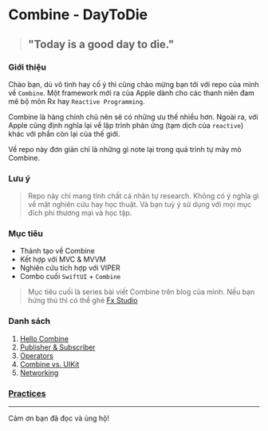 # Combine - DayToDie

> ## "Today is a good day to die."

### Giới thiệu

Chào bạn, dù vô tình hay cố ý thì cũng chào mừng bạn tới với repo của mình về `Combine`. Một framework mới ra của Apple dành cho các thanh niên đam mê bộ môn Rx hay `Reactive Programming`.

Combine là hàng chính chủ nên sẽ có những ưu thế nhiều hơn. Ngoài ra, với Apple cũng định nghĩa lại về lập trình phản ứng (tạm dịch của `reactive`) khác với phần còn lại của thế giới.

Về repo này đơn giản chỉ là những gì note lại trong quá trình tự mày mò Combine.

### Lưu ý

> Repo này chỉ mang tính chất cá nhân tự research. Không có ý nghĩa gì về mặt nghiên cứu hay học thuật. Và bạn tuỳ ý sử dụng với mọi mục đích phi thương mại và học tập.

### Mục tiêu

- Thành tạo về Combine
- Kết hợp với MVC & MVVM
- Nghiên cứu tích hợp với VIPER
- Combo cuối `SwiftUI` + `Combine`

> Mục tiêu cuối là series bài viết Combine trên blog của mình. Nếu bạn hứng thú thì có thể ghé [Fx Studio](fxstudio.dev)

### Danh sách

1. [Hello Combine](./01_HelloCombine)
2. [Publisher & Subscriber](./02_Publishers_Subscribers)
3. [Operators](./03_Operators)
4. [Combine vs. UIKit](./04_Combine_UIKit)
5. [Networking](./05_Networking)

### [Practices](./Practices)

---

Cảm ơn bạn đã đọc và ủng hộ!
